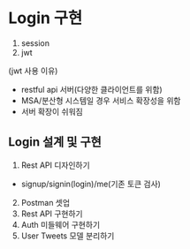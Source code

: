 # Login 구현

1. session
2. jwt

(jwt 사용 이유)
- restful api 서버(다양한 클라이언트를 위함)
- MSA/분산형 시스템일 경우 서비스 확장성을 위함
- 서버 확장이 쉬워짐

## Login 설계 및 구현
1) Rest API 디자인하기
- signup/signin(login)/me(기존 토큰 검사)
2) Postman 셋업
3) Rest API 구현하기
4) Auth 미들웨어 구현하기
5) User Tweets 모델 분리하기